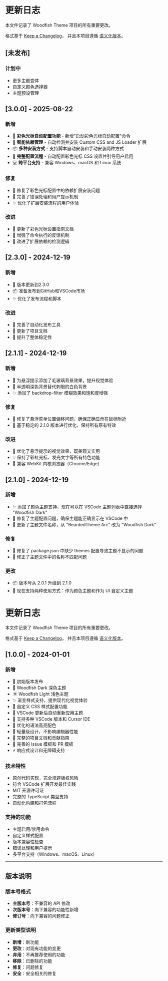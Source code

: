 # 更新日志

本文件记录了 Woodfish Theme 项目的所有重要更改。

格式基于 [Keep a Changelog](https://keepachangelog.com/zh-CN/1.0.0/)，
并且本项目遵循 [语义化版本](https://semver.org/lang/zh-CN/)。

## [未发布]

### 计划中
- 更多主题变体
- 自定义颜色选择器
- 主题预设管理

## [3.0.0] - 2025-08-22

### 新增
- 🌈 **彩色光标自动配置功能** - 新增"启动彩色光标自动配置"命令
- 🔧 **智能依赖管理** - 自动检测并安装 Custom CSS and JS Loader 扩展
- 📦 **多种安装方式** - 支持脚本自动安装和手动安装两种方式
- 🎯 **完整配置流程** - 自动配置彩色光标 CSS 设置并引导用户启用
- 💻 **跨平台支持** - 兼容 Windows、macOS 和 Linux 系统

### 修复
- 🐛 修复了彩色光标配置中的依赖扩展安装问题
- 🔧 完善了错误处理和用户提示机制
- ✨ 优化了扩展安装流程的用户体验

### 改进
- 📝 更新了彩色光标设置指南文档
- 🎨 增强了命令执行的反馈机制
- 🔄 改进了扩展依赖的检测逻辑

## [2.3.0] - 2024-12-19

### 新增
- 🚀 版本更新到2.3.0
- 📦 准备发布到GitHub和VSCode市场
- ✨ 优化了发布流程和脚本

### 改进
- 🔧 完善了自动化发布工具
- 📝 更新了项目文档
- 🎯 提升了整体稳定性

## [2.1.1] - 2024-12-19

### 新增
- 💫 为悬浮提示添加了毛玻璃背景效果，提升视觉体验
- 🎨 半透明深色背景替代刺眼的白色背景
- ✨ 添加了 backdrop-filter 模糊效果和饱和度增强

### 修复
- 🐛 修复了悬浮菜单位置偏移问题，确保正确显示在鼠标附近
- 🔧 基于稳定的 2.1.0 版本进行优化，保持所有原有特效

### 改进
- 🎯 优化了悬浮提示的视觉效果，既美观又实用
- 💡 保持了彩虹光标、发光文字等所有特色功能
- 🔄 兼容 WebKit 内核浏览器（Chrome/Edge）

## [2.1.0] - 2024-12-19

### 新增
- ✨ 添加了颜色主题支持，现在可以在 VSCode 主题列表中直接选择 "Woodfish Dark"
- 🎨 修复了主题配置问题，确保主题能正确显示在 VSCode 中
- 📝 更新了主题文件名称，从 "BeardedTheme Arc" 改为 "Woodfish Dark"

### 修复
- 🐛 修复了 package.json 中缺少 themes 配置导致主题不显示的问题
- 🔧 修正了主题文件中的名称不匹配问题

### 更改
- 📦 版本号从 2.0.1 升级到 2.1.0
- 🔄 现在支持两种使用方式：作为颜色主题和作为 UI 自定义主题
# 更新日志

本文件记录了 Woodfish Theme 项目的所有重要更改。

格式基于 [Keep a Changelog](https://keepachangelog.com/zh-CN/1.0.0/)，
并且本项目遵循 [语义化版本](https://semver.org/lang/zh-CN/)。


## [1.0.0] - 2024-01-01

### 新增
- 🎨 初始版本发布
- 🌙 Woodfish Dark 深色主题
- ☀️ Woodfish Light 浅色主题
- ✨ 渐变样式支持，提供现代化视觉体验
- 🔧 自定义 CSS 样式配置功能
- 🔄 VSCode 更新后自动重新应用主题
- 📱 支持多种 VSCode 版本和 Cursor IDE
- 🎯 优化的语法高亮配色
- 🚀 轻量级设计，不影响编辑器性能
- 📝 完整的项目文档和贡献指南
- 🐛 完善的 Issue 模板和 PR 模板
- ⚡ 响应式设计和无障碍支持

### 技术特性
- 原创代码实现，完全规避版权风险
- 符合 VSCode 扩展开发最佳实践
- MIT 开源许可证
- 完整的 TypeScript 类型支持
- 自动化构建和打包流程

### 支持的功能
- 主题启用/禁用命令
- 自定义样式配置
- 版本兼容性检查
- 错误处理和用户提示
- 多平台支持（Windows、macOS、Linux）

---

## 版本说明

### 版本号格式
- **主版本号**：不兼容的 API 修改
- **次版本号**：向下兼容的功能性新增
- **修订号**：向下兼容的问题修正

### 更新类型说明
- **新增**：新功能
- **更改**：对现有功能的变更
- **弃用**：不再推荐使用的功能
- **移除**：已删除的功能
- **修复**：问题修复
- **安全**：安全相关的修复